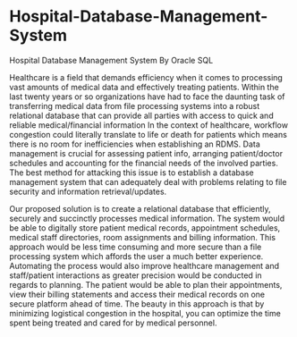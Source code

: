# Hospital-Database-Management-System
Hospital Database Management System By Oracle SQL

Healthcare is a field that demands efficiency when it comes to processing vast amounts of
medical data and effectively treating patients. Within the last twenty years or so organizations
have had to face the daunting task of transferring medical data from file processing systems into
a robust relational database that can provide all parties with access to quick and reliable
medical/financial information
In the context of healthcare, workflow congestion could literally translate to life or death
for patients which means there is no room for inefficiencies when establishing an RDMS. Data
management is crucial for assessing patient info, arranging patient/doctor schedules and
accounting for the financial needs of the involved parties. The best method for attacking this
issue is to establish a database management system that can adequately deal with problems
relating to file security and information retrieval/updates.

Our proposed solution is to create a relational database that efficiently, securely and
succinctly processes medical information. The system would be able to digitally store patient
medical records, appointment schedules, medical staff directories, room assignments and billing
information. This approach would be less time consuming and more secure than a file processing
system which affords the user a much better experience. Automating the process would also
improve healthcare management and staff/patient interactions as greater precision would be
conducted in regards to planning. The patient would be able to plan their appointments, view
their billing statements and access their medical records on one secure platform ahead of time.
The beauty in this approach is that by minimizing logistical congestion in the hospital, you can
optimize the time spent being treated and cared for by medical personnel.
